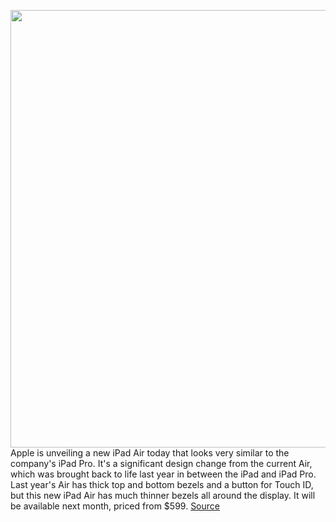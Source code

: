 <img src='https://cdn.vox-cdn.com/thumbor/9-4S0A-NuLHJYxxNFxcRRUAgtIA=/0x0:1068x600/1200x800/filters:focal(449x215:619x385)/cdn.vox-cdn.com/uploads/chorus_image/image/67410425/8GodRHT.0.png' width='700px' /><br/>
Apple is unveiling a new iPad Air today that looks very similar to the company's iPad Pro. It's a significant design change from the current Air, which was brought back to life last year in between the iPad and iPad Pro. Last year's Air has thick top and bottom bezels and a button for Touch ID, but this new iPad Air has much thinner bezels all around the display. It will be available next month, priced from $599.
<a href='https://www.theverge.com/2020/9/15/21436500/apple-ipad-air-new-design-features-colors-release-date-price'> Source <a/>